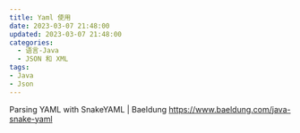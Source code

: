 ```yaml
---
title: Yaml 使用
date: 2023-03-07 21:48:00
updated: 2023-03-07 21:48:00
categories:
  - 语言-Java
  - JSON 和 XML
tags:
- Java
- Json
---
```


Parsing YAML with SnakeYAML | Baeldung
<https://www.baeldung.com/java-snake-yaml>

<!-- more -->